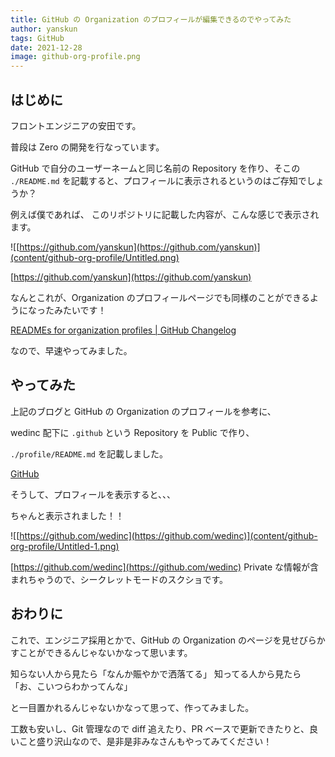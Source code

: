 ```yaml
---
title: GitHub の Organization のプロフィールが編集できるのでやってみた
author: yanskun
tags: GitHub
date: 2021-12-28
image: github-org-profile.png
---
```

## はじめに

フロントエンジニアの安田です。

普段は Zero の開発を行なっています。

GitHub で自分のユーザーネームと同じ名前の Repository を作り、そこの `./README.md` を記載すると、プロフィールに表示されるというのはご存知でしょうか？

例えば僕であれば、
このリポジトリに記載した内容が、こんな感じで表示されます。

![[https://github.com/yanskun](https://github.com/yanskun)](content/github-org-profile/Untitled.png)

[https://github.com/yanskun](https://github.com/yanskun)

なんとこれが、Organization のプロフィールページでも同様のことができるようになったみたいです！

[READMEs for organization profiles | GitHub Changelog](https://github.blog/changelog/2021-09-14-readmes-for-organization-profiles/)

なので、早速やってみました。

## やってみた

上記のブログと GitHub の Organization のプロフィールを参考に、

wedinc 配下に `.github` という Repository を Public で作り、

`./profile/README.md` を記載しました。

[GitHub](https://github.com/github)

そうして、プロフィールを表示すると、、、

ちゃんと表示されました！！

![[https://github.com/wedinc](https://github.com/wedinc)](content/github-org-profile/Untitled-1.png)

[https://github.com/wedinc](https://github.com/wedinc)
Private な情報が含まれちゃうので、シークレットモードのスクショです。

## おわりに

これで、エンジニア採用とかで、GitHub の Organization のページを見せびらかすことができるんじゃないかなって思います。

知らない人から見たら「なんか賑やかで洒落てる」
知ってる人から見たら「お、こいつらわかってんな」

と一目置かれるんじゃないかなって思って、作ってみました。

工数も安いし、Git 管理なので diff 追えたり、PR ベースで更新できたりと、良いこと盛り沢山なので、是非是非みなさんもやってみてください！
